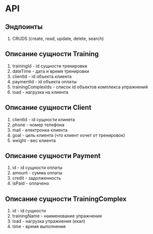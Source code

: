 # API

## Эндпоинты
1. CRUDS (create, read, update, delete, search)

## Описание сущности Training
1. trainingId - id сущности тренировки
2. dateTime - дата и время тренировки
3. clientId - id объекта клиента
4. paymentId - id объекта оплаты
5. trainingComplexIds - список id объектов комплекса упражнений
6. load - нагрузка на клиента

## Описание сущности Client
1. clientId - id сущности клинета
2. phone - номер телефона
3. mail - електронка клиента
4. goal - цель клиента (что клиент хочет от тренировок)
5. weight - вес клиента

## Описание сущности Payment
1. id - id сущности оплаты
2. amount - сумма оплаты
3. credit - задолженность
4. isPaid - оплачено

## Описание сущности TrainingComplex
1. id - id сущности 
2. trainingName - наименование упражнения
3. load - нагрузка упражнения (ккал)
4. time - время выполнения